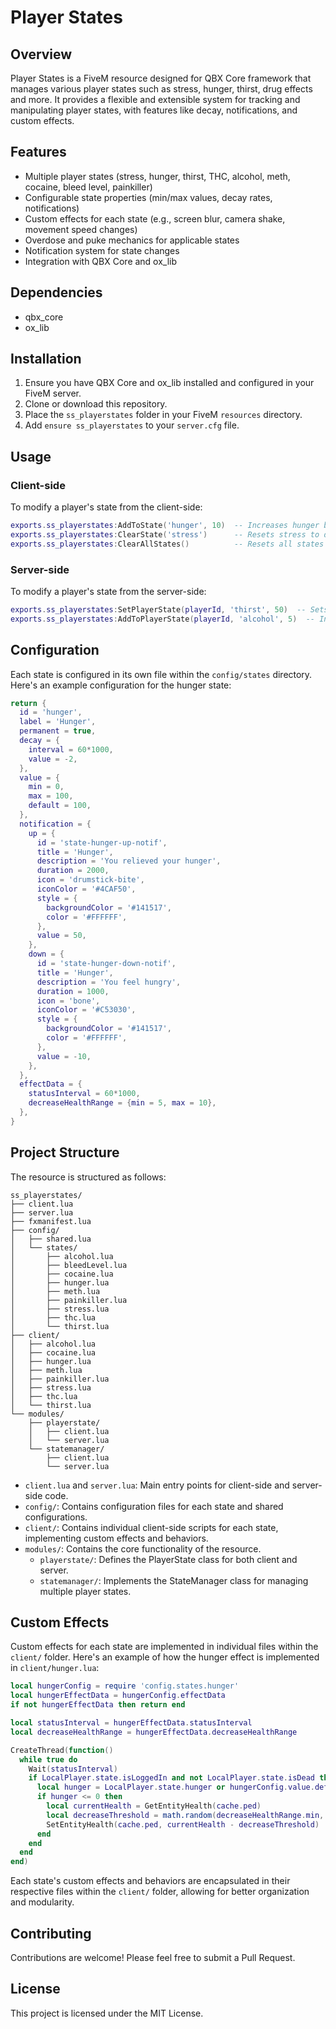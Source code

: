 # Player States

## Overview

Player States is a FiveM resource designed for QBX Core framework that manages various player states such as stress, hunger, thirst, drug effects and more. It provides a flexible and extensible system for tracking and manipulating player states, with features like decay, notifications, and custom effects.

## Features

- Multiple player states (stress, hunger, thirst, THC, alcohol, meth, cocaine, bleed level, painkiller)
- Configurable state properties (min/max values, decay rates, notifications)
- Custom effects for each state (e.g., screen blur, camera shake, movement speed changes)
- Overdose and puke mechanics for applicable states
- Notification system for state changes
- Integration with QBX Core and ox_lib

## Dependencies

- qbx_core
- ox_lib

## Installation

1. Ensure you have QBX Core and ox_lib installed and configured in your FiveM server.
2. Clone or download this repository.
3. Place the `ss_playerstates` folder in your FiveM `resources` directory.
4. Add `ensure ss_playerstates` to your `server.cfg` file.

## Usage

### Client-side

To modify a player's state from the client-side:

```lua
exports.ss_playerstates:AddToState('hunger', 10)  -- Increases hunger by 10
exports.ss_playerstates:ClearState('stress')      -- Resets stress to default value
exports.ss_playerstates:ClearAllStates()          -- Resets all states to default values
```

### Server-side

To modify a player's state from the server-side:

```lua
exports.ss_playerstates:SetPlayerState(playerId, 'thirst', 50)  -- Sets thirst to 50
exports.ss_playerstates:AddToPlayerState(playerId, 'alcohol', 5)  -- Increases alcohol by 5
```

## Configuration

Each state is configured in its own file within the `config/states` directory. Here's an example configuration for the hunger state:

```lua
return {
  id = 'hunger',
  label = 'Hunger',
  permanent = true,
  decay = {
    interval = 60*1000,
    value = -2,
  },
  value = {
    min = 0,
    max = 100,
    default = 100,
  },
  notification = {
    up = {
      id = 'state-hunger-up-notif',
      title = 'Hunger',
      description = 'You relieved your hunger',
      duration = 2000,
      icon = 'drumstick-bite',
      iconColor = '#4CAF50',
      style = {
        backgroundColor = '#141517',
        color = '#FFFFFF',
      },
      value = 50,
    },
    down = {
      id = 'state-hunger-down-notif',
      title = 'Hunger',
      description = 'You feel hungry',
      duration = 1000,
      icon = 'bone',
      iconColor = '#C53030',
      style = {
        backgroundColor = '#141517',
        color = '#FFFFFF',
      },
      value = -10,
    },
  },
  effectData = {
    statusInterval = 60*1000,
    decreaseHealthRange = {min = 5, max = 10},
  },
}
```

## Project Structure

The resource is structured as follows:

```
ss_playerstates/
├── client.lua
├── server.lua
├── fxmanifest.lua
├── config/
│   ├── shared.lua
│   └── states/
│       ├── alcohol.lua
│       ├── bleedLevel.lua
│       ├── cocaine.lua
│       ├── hunger.lua
│       ├── meth.lua
│       ├── painkiller.lua
│       ├── stress.lua
│       ├── thc.lua
│       └── thirst.lua
├── client/
│   ├── alcohol.lua
│   ├── cocaine.lua
│   ├── hunger.lua
│   ├── meth.lua
│   ├── painkiller.lua
│   ├── stress.lua
│   ├── thc.lua
│   └── thirst.lua
└── modules/
    ├── playerstate/
    │   ├── client.lua
    │   └── server.lua
    └── statemanager/
        ├── client.lua
        └── server.lua
```

- `client.lua` and `server.lua`: Main entry points for client-side and server-side code.
- `config/`: Contains configuration files for each state and shared configurations.
- `client/`: Contains individual client-side scripts for each state, implementing custom effects and behaviors.
- `modules/`: Contains the core functionality of the resource.
  - `playerstate/`: Defines the PlayerState class for both client and server.
  - `statemanager/`: Implements the StateManager class for managing multiple player states.

## Custom Effects

Custom effects for each state are implemented in individual files within the `client/` folder. Here's an example of how the hunger effect is implemented in `client/hunger.lua`:

```lua
local hungerConfig = require 'config.states.hunger'
local hungerEffectData = hungerConfig.effectData
if not hungerEffectData then return end

local statusInterval = hungerEffectData.statusInterval
local decreaseHealthRange = hungerEffectData.decreaseHealthRange

CreateThread(function()
  while true do
    Wait(statusInterval)
    if LocalPlayer.state.isLoggedIn and not LocalPlayer.state.isDead then
      local hunger = LocalPlayer.state.hunger or hungerConfig.value.default
      if hunger <= 0 then
        local currentHealth = GetEntityHealth(cache.ped)
        local decreaseThreshold = math.random(decreaseHealthRange.min, decreaseHealthRange.max)
        SetEntityHealth(cache.ped, currentHealth - decreaseThreshold)
      end
    end
  end
end)
```

Each state's custom effects and behaviors are encapsulated in their respective files within the `client/` folder, allowing for better organization and modularity.

## Contributing

Contributions are welcome! Please feel free to submit a Pull Request.

## License

This project is licensed under the MIT License.
